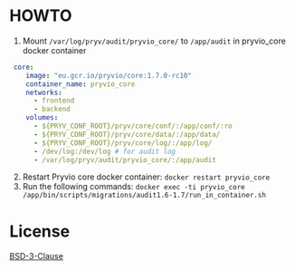 # HOWTO

1. Mount `/var/log/pryv/audit/pryvio_core/` to `/app/audit` in pryvio_core docker container

```yaml
 core:
    image: "eu.gcr.io/pryvio/core:1.7.0-rc10"
    container_name: pryvio_core
    networks:
      - frontend
      - backend
    volumes:
      - ${PRYV_CONF_ROOT}/pryv/core/conf/:/app/conf/:ro
      - ${PRYV_CONF_ROOT}/pryv/core/data/:/app/data/
      - ${PRYV_CONF_ROOT}/pryv/core/log/:/app/log/
      - /dev/log:/dev/log # for audit log
      - /var/log/pryv/audit/pryvio_core/:/app/audit
```

2. Restart Pryvio core docker container: `docker restart pryvio_core`
3. Run the following commands: `docker exec -ti pryvio_core /app/bin/scripts/migrations/audit1.6-1.7/run_in_container.sh`


# License

[BSD-3-Clause](LICENSE)
